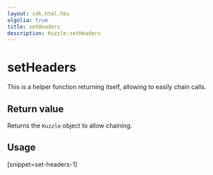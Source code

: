 ```yaml
---
layout: sdk.html.hbs
algolia: true
title: setHeaders
description: Kuzzle:setHeaders
---
```


  

# setHeaders
This is a helper function returning itself, allowing to easily chain calls.


## Return value

Returns the `Kuzzle` object to allow chaining.

## Usage

[snippet=set-headers-1]
